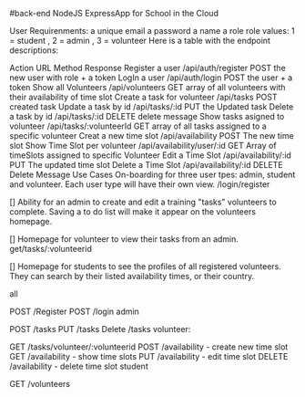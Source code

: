 #back-end
NodeJS ExpressApp for School in the Cloud

User Requirenments:
a unique email
a password
a name
a role
role values: 1 = student , 2 = admin , 3 = volunteer
Here is a table with the endpoint descriptions:

Action	URL	Method	Response
Register a user	/api/auth/register	POST	the new user with role + a token
LogIn a user	/api/auth/login	POST	the user + a token
Show all Volunteers	/api/volunteers	GET	array of all volunteers with their availability of time slot
Create a task for volunteer	/api/tasks	POST	created task
Update a task by id	/api/tasks/:id	PUT	the Updated task
Delete a task by id	/api/tasks/:id	DELETE	delete message
Show tasks asigned to volunteer	/api/tasks/:volunteerId	GET	array of all tasks assigned to a specific volunteer
Creat a new time slot	/api/availability	POST	The new time slot
Show Time Slot per volunteer	/api/availability/user/:id	GET	Array of timeSlots assigned to specific Volunteer
Edit a Time Slot	/api/availability/:id	PUT	The updated time slot
Delete a Time Slot	/api/availability/:id	DELETE	Delete Message
Use Cases
On-boarding for three user tpes: admin, student and volunteer. Each user type will have their own view. /login/register

[] Ability for an admin to create and edit a training "tasks" volunteers to complete. Saving a to do list will make it appear on the volunteers homepage.

[] Homepage for volunteer to view their tasks from an admin. get/tasks/:volunteerid

[] Homepage for students to see the profiles of all registered volunteers. They can search by their listed availability times, or their country.

all

POST /Register
POST /login
admin

POST /tasks
PUT /tasks
Delete /tasks
volunteer:

GET /tasks/volunteer/:volunteerid
POST /availability - create new time slot
GET /availability - show time slots
PUT /availability - edit time slot
DELETE /availability - delete time slot
student

GET /volunteers
